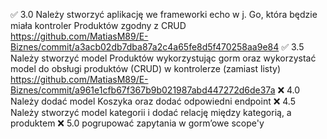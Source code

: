 ✅ 3.0 Należy stworzyć aplikację we frameworki echo w j. Go, która będzie
miała kontroler Produktów zgodny z CRUD https://github.com/MatiasM89/E-Biznes/commit/a3acb02db7dba87a2c4a65fe8d5f470258aa9e84
✅ 3.5 Należy stworzyć model Produktów wykorzystując gorm oraz
wykorzystać model do obsługi produktów (CRUD) w kontrolerze (zamiast
listy) https://github.com/MatiasM89/E-Biznes/commit/a961e1cfb67f367b9b021987abd447272d6de37a
❌ 4.0 Należy dodać model Koszyka oraz dodać odpowiedni endpoint
❌ 4.5 Należy stworzyć model kategorii i dodać relację między kategorią,
a produktem
❌ 5.0 pogrupować zapytania w gorm’owe scope'y